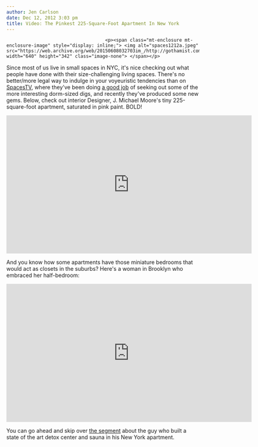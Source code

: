 ```yaml
---
author: Jen Carlson
date: Dec 12, 2012 3:03 pm
title: Video: The Pinkest 225-Square-Foot Apartment In New York
---
```


	
										<p><span class="mt-enclosure mt-enclosure-image" style="display: inline;"> <img alt="spaces1212a.jpeg" src="https://web.archive.org/web/20150608032703im_/http://gothamist.com/attachments/arts_jen/spaces1212a.jpeg" width="640" height="342" class="image-none"> </span></p>

<p>Since most of us live in small spaces in NYC, it&apos;s nice checking out what people have done with their size-challenging living spaces. There&apos;s no better/more legal way to indulge in your voyeuristic tendencies than on <a href="https://web.archive.org/web/20150608032703/http://www.youtube.com/user/SpacesTV/videos?view=0">SpacesTV</a>, where they&apos;ve been doing <a href="https://web.archive.org/web/20150608032703/http://gothamist.com/2012/10/24/video_small_studio_apartments.php">a good job</a> of seeking out some of the more interesting dorm-sized digs, and recently they&apos;ve produced some new gems. Below, check out interior Designer, J. Michael Moore&apos;s tiny 225-square-foot apartment, saturated in pink paint. BOLD!</p>

<p><iframe width="640" height="360" src="https://web.archive.org/web/20150608032703if_/http://www.youtube-nocookie.com/embed/AdLrBe6A6lQ" frameborder="0" allowfullscreen></iframe></p>

<p>And you know how some apartments have those miniature bedrooms that would act as closets in the suburbs? Here&apos;s a woman in Brooklyn who embraced her half-bedroom:</p>

<p><iframe width="640" height="360" src="https://web.archive.org/web/20150608032703if_/http://www.youtube-nocookie.com/embed/VagZGbPt2Lg" frameborder="0" allowfullscreen></iframe></p>

<p>You can go ahead and skip over <a href="https://web.archive.org/web/20150608032703/http://www.youtube.com/watch?v=wFbLZJFCbdg">the segment</a> about the guy who built a state of the art detox center and sauna in his New York apartment.</p>					
										
									
				